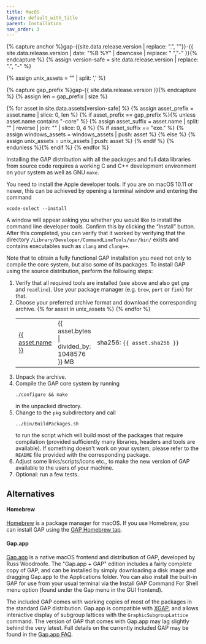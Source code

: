 ```yaml
---
title: MacOS
layout: default_with_title
parent: Installation
nav_order: 3
---
```



{% capture anchor %}gap-{{site.data.release.version | replace: ".", ""}}-{{ site.data.release.version | date: "%B %Y" | downcase | replace: " ","-" }}{% endcapture %}
{% assign version-safe = site.data.release.version | replace: ".", "-" %}

{% assign unix_assets    = "" | split: ',' %}

{% capture gap_prefix %}gap-{{ site.data.release.version }}{% endcapture %}
{% assign len = gap_prefix | size %}

{% for asset in site.data.assets[version-safe] %}
  {% assign asset_prefix = asset.name | slice: 0, len %}
  {% if asset_prefix == gap_prefix %}{% unless asset.name contains "-core" %}
    {% assign asset_suffix = asset.name | split: "" | reverse | join: "" | slice: 0, 4 %}
    {% if asset_suffix == "exe." %}
      {% assign windows_assets = windows_assets | push: asset %}
    {% else %}
      {% assign unix_assets = unix_assets | push: asset %}
    {% endif %}
    {% endunless %}{% endif %}
{% endfor %}

Installing the GAP distribution with all the packages and full data
libraries from source code requires a working C and C++ development
environment on your system as well as GNU `make`.

You need to install the Apple developer tools. If you are on
macOS 10.11 or newer, this can be achieved by opening a terminal window
and entering the command

    xcode-select --install

A window will appear
asking you whether you would like to install the command line developer
tools. Confirm this by clicking the “Install” button. After this
completed, you can verify that it worked by verifying that the directory
`/Library/Developer/CommandLineTools/usr/bin/` exists and contains executables
such as `clang` and `clang++`.


Note that to obtain a fully functional GAP installation you need not only to
compile the core system, but also some of its packages. To install
GAP using the source distribution, perform the following steps:

1. Verify that all required tools are installed (see above and also get `gmp` and `readline`).
Use your package manager (e.g. `brew`, `port` or `fink`) for that.
1. Choose your preferred archive format and download the corresponding archive.
   <table>
   <colgroup>
    <col width="15%">
    <col width="5%">
    <col>
   </colgroup>
   {% for asset in unix_assets %}
   <tr>
     <td>
       <a href="{{ asset.url }}">{{ asset.name }}</a>
     </td>
     <td>{{ asset.bytes | divided_by: 1048576 }} MB</td>
     <td>sha256: <code>{{ asset.sha256 }}</code> </td>
   </tr>
   {% endfor %}
   </table>
1. Unpack the archive.
1. Compile the GAP core system by running
   ```
   ./configure && make
   ```
   in the unpacked directory.
1. Change to the `pkg` subdirectory and call
   ```
   ../bin/BuildPackages.sh
   ```
   to run the script which will build most of the packages that require
   compilation (provided sufficiently many libraries, headers and tools are
   available). If something doesn't work on your system, please refer to the
   `README` file provided with the corresponding package.
1. Adjust some links/scripts/icons etc., to
make the new version of GAP available to the users of your machine.
1. Optional: run a few tests.




<h2>Alternatives</h2>

#### Homebrew

[Homebrew](http://brew.sh/) is a package manager for macOS.
If you use Homebrew, you can install GAP using the
[GAP Homebrew tap](https://github.com/gap-system/homebrew-gap).

#### Gap.app

[Gap.app](https://cocoagap.sourceforge.io/) is a native macOS frontend
and distribution of GAP, developed by Russ Woodroofe.  The "Gap.app + GAP" edition
includes a fairly complete copy of GAP, and can be installed by simply downloading a
disk image and dragging Gap.app to the Applications folder.  You can also install the built-in
GAP for use from your usual terminal via the Install GAP Command For Shell menu option
(found under the Gap menu in the GUI frontend).

The included GAP comes with working copies of most of the packages in the
standard GAP distribution.  Gap.app is compatible with
[XGAP](https://gap-packages.github.io/xgap/), and allows interactive display
of subgroup lattices with the `GraphicSubgroupLattice` command.
The version of GAP that comes with Gap.app may lag slightly behind the very latest.
Full details on the currently included GAP may be found in the
[Gap.app FAQ](https://cocoagap.sourceforge.io/faq.html#gapversioninfo).
